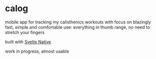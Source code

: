 # calog

mobile app for tracking my calisthenics workouts with focus on blazingly fast, simple and comfortable use: everything in thumb range, no need to stretch your fingers

built with [Svelte Native](https://svelte-native.technology/)

work in progress, almost usable

